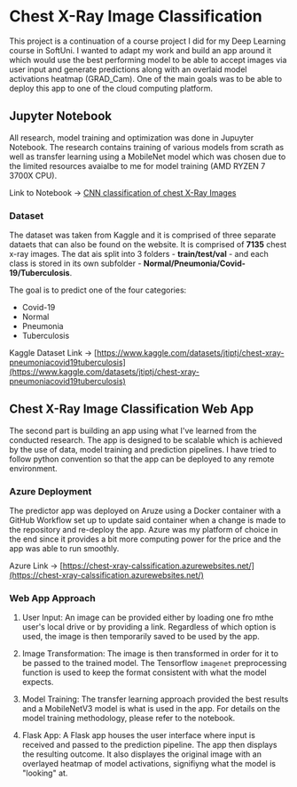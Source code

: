 # Chest X-Ray Image Classification

This project is a continuation of a course project I did for my Deep Learning course in SoftUni. I wanted to adapt my work and build an app around it which would use the best performing model to be able to accept images via user input and generate predictions along with an overlaid model activations heatmap (GRAD_Cam). One of the main goals was to be able to deploy this app to one of the cloud computing platform. 

## Jupyter Notebook

All research, model training and optimization was done in Jupuyter Notebook. The research contains training of various models from scrath as well as transfer learning using a MobileNet model which was chosen due to the limited resources avaialbe to me for model training (AMD RYZEN 7 3700X CPU).

Link to Notebook -> [CNN classification of chest X-Ray Images](./notebooks/CNN%20classification%20of%20chest%20X-Ray%20Images.ipynb)

### Dataset

The dataset was taken from Kaggle and it is comprised of three separate dataets that can also be found on the website. 
It is comprised of <b>7135</b> chest x-ray images. The dat ais split into 3 folders - <b>train/test/val</b> - and each class is stored in its own subfolder - <b>Normal/Pneumonia/Covid-19/Tuberculosis</b>.

The goal is to predict one of the four categories:

- Covid-19
- Normal
- Pneumonia
- Tuberculosis

Kaggle Dataset Link -> [https://www.kaggle.com/datasets/jtiptj/chest-xray-pneumoniacovid19tuberculosis](https://www.kaggle.com/datasets/jtiptj/chest-xray-pneumoniacovid19tuberculosis)

## Chest X-Ray Image Classification Web App

The second part is building an app using what I've learned from the conducted research. The app is designed to be scalable which is achieved by the use of data, model training and prediction pipelines. I have tried to follow python convention so that the app can be deployed to any remote environment.

### Azure Deployment

The predictor app was deployed on Aruze using a Docker container with a GitHub Workflow set up to update said container when a change is made to the repository and re-deploy the app. Azure was my platform of choice in the end since it provides a bit more computing power for the price and the app was able to run smoothly.

Azure Link -> [https://chest-xray-calssification.azurewebsites.net/](https://chest-xray-calssification.azurewebsites.net/)

<!-- ### Render Deployment

There is also a version of the app which uses Streamlit instead of Flask but I don't find it to be as flexible. There is a deployment workflow available for it which instead deploys that version of the app to Render. -->

### Web App Approach

1. User Input: 
    An image can be provided either by loading one fro mthe user's local drive or by providing a link. Regardless of which option is used, the image is then temporarily saved to be used by the app.

2. Image Transformation: 
    The image is then transformed in order for it to be passed to the trained model. The Tensorflow `imagenet` preprocessing function is used to keep the format consistent with what the model expects.
    
3. Model Training: 
    The transfer learning approach provided the best results and a MobileNetV3 model is what is used in the app. For details on the model training methodology, please refer to the notebook.

4. Flask App:
    A Flask app houses the user interface where input is received and passed to the prediction pipeline. The app then displays the resulting outcome. It also displayes the original image with an overlayed heatmap of model activations, signifiyng what the model is "looking" at.
